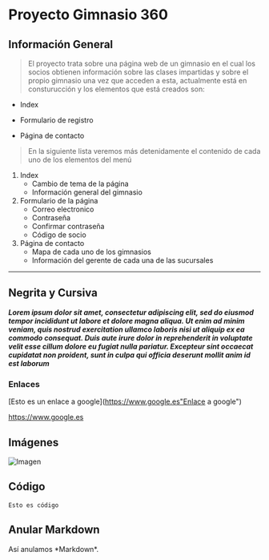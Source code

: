 # Proyecto Gimnasio 360

<!--Para crear encabezados utilizamos tantos # como queremos que sea nuestro encabezado, por ejemplo para h1 utilizamos #, para h2 ## y así con los demás.-->

## Información General

<!--Para añadir una cita solo tenemos que añadir mayor qué, y para crear una cita con saltos de líneas, solo cambiamos de línea y añadimos el mísmo símbolo al inicio.-->

> El proyecto trata sobre una página web de un gimnasio en el cual los socios obtienen información sobre las clases impartidas y sobre el propio gimnasio una vez que acceden a esta, actualmente está en consturucción y los elementos que está creados son:

<!--Para crear listas desordenadas, ponemos antes del inicio de cada elemento un guión, algunas aplicaciones también aceptan el símbolo más y un asterisco para esto.-->

- Index
+ Formulario de registro
* Página de contacto

<!--Para crear listas numeradas es tan sencillo como decidir el número del elemento en la lista y aádirlo antes del elemento seguido de un punto, para anidar elementos podemos introducir una tabulación y repetir el proceso que hemos realizado con aterioridad.-->

> En la siguiente lista veremos más detenidamente el contenido de cada uno de los elementos del menú

1. Index
    - Cambio de tema de la página
    - Información general del gimnasio
2. Formulario de la página
    - Correo electronico
    - Contraseña
    - Confirmar contraseña
    - Código de socio
4. Página de contacto
    - Mapa de cada uno de los gimnasios
    - Información del gerente de cada una de las sucursales

<!--Para hacer una separación, introducimos 3 guiones bajos seguidos-->
___

## Negrita y Cursiva

<!--Si rodeamos nuestra frase se aplicará cursiva a nuestro texto, si en lugar de uno usamos 2 se pondra en negrita y si usamos 3 asteriscos se aplicaran los 2 estilos como en el ejemplo.-->

***Lorem ipsum dolor sit amet, consectetur adipiscing elit, sed do eiusmod tempor incididunt ut labore et dolore magna aliqua. Ut enim ad minim veniam, quis nostrud exercitation ullamco laboris nisi ut aliquip ex ea commodo consequat. Duis aute irure dolor in reprehenderit in voluptate velit esse cillum dolore eu fugiat nulla pariatur. Excepteur sint occaecat cupidatat non proident, sunt in culpa qui officia deserunt mollit anim id est laborum***

### Enlaces

<!--En primer lugar, introducimos entre corchetes nuestro texto ancla y después entre paréntesis el enlace que queremos añadir, si añadimos entre comillas dentro de los paréntesis texto después del enlace, este será el tittle del enlace. -->

[Esto es un enlace a google](https://www.google.es"Enlace a google")

<!--Si queremos que el propio enlace sea el enlace, lo añadiremos entre mayor qué y menor qué.-->

<https://www.google.es>

## Imágenes

<!--Para esto lo realizamos como en el paso anterior, pero en lugar de escribir un enlace, escribimos la ruta de en la que se encuentra nuestra imagen y justo al inicio le añadimos un signo de exclamación-->

![Imagen](https://www.google.com/url?sa=i&url=https%3A%2F%2Fempresas.blogthinkbig.com%2Fcomo-obtener-imagenes-para-textos%2F&psig=AOvVaw33MR95gNonLVwq1RffR2gS&ust=1614030203053000&source=images&cd=vfe&ved=0CAIQjRxqFwoTCKjFoZr5--4CFQAAAAAdAAAAABAJ)

## Código

<!--Si queremos añadir código en nuestra página la mejor forma es usar 3 virgulillas por arriba y 3 por abajo, así reconocerá que es código-->

~~~
Esto es código
~~~

## Anular Markdown

<!--Si queremos usar cualquiera de los carácteres reservados por markdown, le añadiremos un slatch invertido justo antes del caracter reservado y así podremos utilizarlo inutilizando markdown.-->

Así anulamos \*Markdown*.
